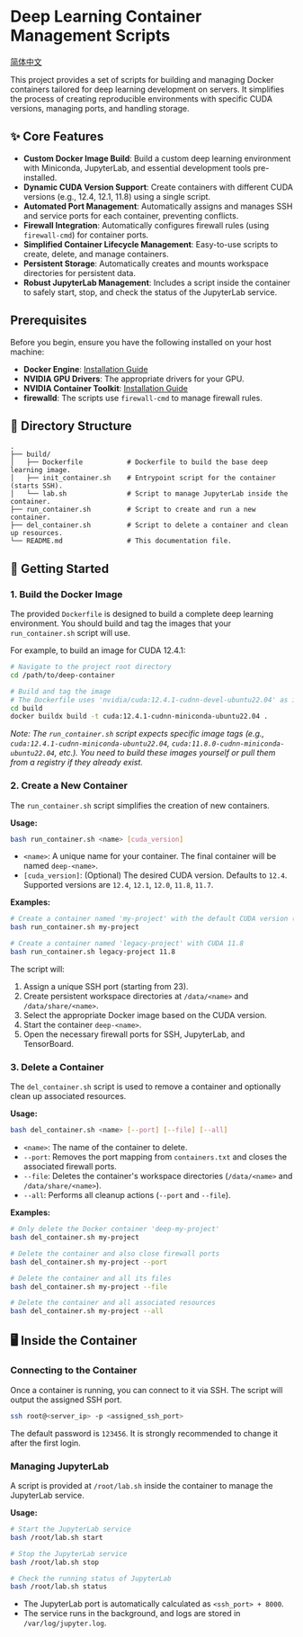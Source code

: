 # Deep Learning Container Management Scripts
[简体中文](README_zh-CN.md)

This project provides a set of scripts for building and managing Docker containers tailored for deep learning development on servers. It simplifies the process of creating reproducible environments with specific CUDA versions, managing ports, and handling storage.

## ✨ Core Features

- **Custom Docker Image Build**: Build a custom deep learning environment with Miniconda, JupyterLab, and essential development tools pre-installed.
- **Dynamic CUDA Version Support**: Create containers with different CUDA versions (e.g., 12.4, 12.1, 11.8) using a single script.
- **Automated Port Management**: Automatically assigns and manages SSH and service ports for each container, preventing conflicts.
- **Firewall Integration**: Automatically configures firewall rules (using `firewall-cmd`) for container ports.
- **Simplified Container Lifecycle Management**: Easy-to-use scripts to create, delete, and manage containers.
- **Persistent Storage**: Automatically creates and mounts workspace directories for persistent data.
- **Robust JupyterLab Management**: Includes a script inside the container to safely start, stop, and check the status of the JupyterLab service.

##  Prerequisites

Before you begin, ensure you have the following installed on your host machine:
- **Docker Engine**: [Installation Guide](https://docs.docker.com/engine/install/)
- **NVIDIA GPU Drivers**: The appropriate drivers for your GPU.
- **NVIDIA Container Toolkit**: [Installation Guide](https://docs.nvidia.com/datacenter/cloud-native/container-toolkit/latest/install-guide.html)
- **firewalld**: The scripts use `firewall-cmd` to manage firewall rules.

## 📂 Directory Structure

```
.
├── build/
│   ├── Dockerfile           # Dockerfile to build the base deep learning image.
│   ├── init_container.sh    # Entrypoint script for the container (starts SSH).
│   └── lab.sh               # Script to manage JupyterLab inside the container.
├── run_container.sh         # Script to create and run a new container.
├── del_container.sh         # Script to delete a container and clean up resources.
└── README.md                # This documentation file.
```

## 🚀 Getting Started

### 1. Build the Docker Image

The provided `Dockerfile` is designed to build a complete deep learning environment. You should build and tag the images that your `run_container.sh` script will use.

For example, to build an image for CUDA 12.4.1:

```bash
# Navigate to the project root directory
cd /path/to/deep-container

# Build and tag the image
# The Dockerfile uses 'nvidia/cuda:12.4.1-cudnn-devel-ubuntu22.04' as its base
cd build
docker buildx build -t cuda:12.4.1-cudnn-miniconda-ubuntu22.04 .
```

*Note: The `run_container.sh` script expects specific image tags (e.g., `cuda:12.4.1-cudnn-miniconda-ubuntu22.04`, `cuda:11.8.0-cudnn-miniconda-ubuntu22.04`, etc.). You need to build these images yourself or pull them from a registry if they already exist.*

### 2. Create a New Container

The `run_container.sh` script simplifies the creation of new containers.

**Usage:**
```bash
bash run_container.sh <name> [cuda_version]
```

- `<name>`: A unique name for your container. The final container will be named `deep-<name>`.
- `[cuda_version]`: (Optional) The desired CUDA version. Defaults to `12.4`. Supported versions are `12.4`, `12.1`, `12.0`, `11.8`, `11.7`.

**Examples:**

```bash
# Create a container named 'my-project' with the default CUDA version (12.4)
bash run_container.sh my-project

# Create a container named 'legacy-project' with CUDA 11.8
bash run_container.sh legacy-project 11.8
```

The script will:
1.  Assign a unique SSH port (starting from 23).
2.  Create persistent workspace directories at `/data/<name>` and `/data/share/<name>`.
3.  Select the appropriate Docker image based on the CUDA version.
4.  Start the container `deep-<name>`.
5.  Open the necessary firewall ports for SSH, JupyterLab, and TensorBoard.

### 3. Delete a Container

The `del_container.sh` script is used to remove a container and optionally clean up associated resources.

**Usage:**
```bash
bash del_container.sh <name> [--port] [--file] [--all]
```
- `<name>`: The name of the container to delete.
- `--port`: Removes the port mapping from `containers.txt` and closes the associated firewall ports.
- `--file`: Deletes the container's workspace directories (`/data/<name>` and `/data/share/<name>`).
- `--all`: Performs all cleanup actions (`--port` and `--file`).

**Examples:**

```bash
# Only delete the Docker container 'deep-my-project'
bash del_container.sh my-project

# Delete the container and also close firewall ports
bash del_container.sh my-project --port

# Delete the container and all its files
bash del_container.sh my-project --file

# Delete the container and all associated resources
bash del_container.sh my-project --all
```

## 🖥️ Inside the Container

### Connecting to the Container

Once a container is running, you can connect to it via SSH. The script will output the assigned SSH port.

```bash
ssh root@<server_ip> -p <assigned_ssh_port>
```
The default password is `123456`. It is strongly recommended to change it after the first login.

### Managing JupyterLab

A script is provided at `/root/lab.sh` inside the container to manage the JupyterLab service.

**Usage:**
```bash
# Start the JupyterLab service
bash /root/lab.sh start

# Stop the JupyterLab service
bash /root/lab.sh stop

# Check the running status of JupyterLab
bash /root/lab.sh status
```
- The JupyterLab port is automatically calculated as `<ssh_port> + 8000`.
- The service runs in the background, and logs are stored in `/var/log/jupyter.log`.
